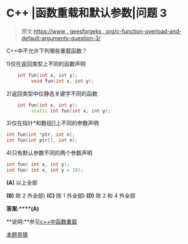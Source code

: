 # C++ |函数重载和默认参数|问题 3

> 原文:[https://www . geesforgeks . org/c-function-overload-and-default-arguments-question-3/](https://www.geeksforgeeks.org/c-function-overloading-and-default-arguments-question-3/)

C++中不允许下列哪些重载函数？

1)仅在返回类型上不同的函数声明

```cpp
    int fun(int x, int y);
         void fun(int x, int y); 
```

2)返回类型中仅静态关键字不同的函数

```cpp
    int fun(int x, int y);
         static int fun(int x, int y); 
```

3)仅在指针*和数组[]上不同的参数声明

```cpp
int fun(int *ptr, int n);
int fun(int ptr[], int n); 
```

4)只有默认参数不同的两个参数声明

```cpp
int fun( int x, int y); 
int fun( int x, int y = 10); 
```

**(A)** 以上全部

**(B)** 除 2 外全部)
**(C)** 除 1 外全部)
**(D)** 除 2 和 4 外全部

**答案:****(A)**

**说明:**参见[c++中函数重载](https://www.geeksforgeeks.org/function-overloading-in-c/)

[本题竞猜](https://www.geeksforgeeks.org/quiz-corner-gq/)